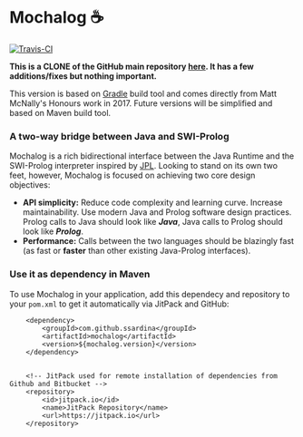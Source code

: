  # Mochalog :coffee:

[![Travis-CI](https://img.shields.io/travis/mochalog/mochalog.svg)](https://travis-ci.org/mochalog/mochalog/builds)

**This is a CLONE of the GitHub main repository [here](https://github.com/mochalog/mochalog). It has a few additions/fixes but nothing important.**

This version is based on [Gradle](https://gradle.org/) build tool and comes directly from Matt McNally's Honours work in 2017. Future versions will be simplified and based on Maven build tool.

### A two-way bridge between Java and SWI-Prolog

Mochalog is a rich bidirectional interface between the Java Runtime and the SWI-Prolog interpreter inspired by [JPL](http://jpl7.org/). Looking to stand on its own two feet, however, Mochalog is focused on achieving two core design objectives:

* **API simplicity:** Reduce code complexity and learning curve. Increase maintainability. Use modern Java and Prolog software design practices. Prolog calls to Java should look like ***Java***, Java calls to Prolog should look like ***Prolog***.
* **Performance:** Calls between the two languages should be blazingly fast (as fast or **faster** than other existing Java-Prolog interfaces).

### Use it as dependency in Maven

To use Mochalog in your application, add this dependecy and repository to your `pom.xml` to get it automatically via JitPack and GitHub:

        <dependency>
            <groupId>com.github.ssardina</groupId>
            <artifactId>mochalog</artifactId>
            <version>${mochalog.version}</version>
        </dependency>
        
        
        <!-- JitPack used for remote installation of dependencies from Github and Bitbucket -->
        <repository>
            <id>jitpack.io</id>
            <name>JitPack Repository</name>
            <url>https://jitpack.io</url>
        </repository>
        
        
